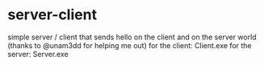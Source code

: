 # server-client
simple server / client that sends hello on the client and on the server world (thanks to @unam3dd for helping me out)
for the client: Client.exe <ip>
for the server: Server.exe <port>
